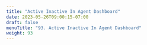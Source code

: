 ```yaml
---
title: "Active Inactive In Agent Dashboard"
date: 2023-05-26T09:00:15-07:00
draft: false
menuTitle: "93. Active Inactive In Agent Dashboard"
weight: 93
---
```



